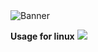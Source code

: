 <img alt="Banner" src="https://unitedmemes.tk/Images/Memix/Memix.png">

**Usage for linux**
<img ald="linux_usage" src="https://unitedmemes.tk/Images/Memix/Linux_usage.png">
